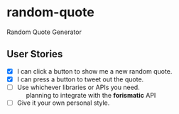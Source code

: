 # random-quote
Random Quote Generator

## User Stories
- [x] I can click a button to show me a new random quote.
- [x] I can press a button to tweet out the quote.
- [ ] Use whichever libraries or APIs you need.  
&nbsp;&nbsp;&nbsp;&nbsp;&nbsp;planning to integrate with the **forismatic** API
- [ ] Give it your own personal style.
